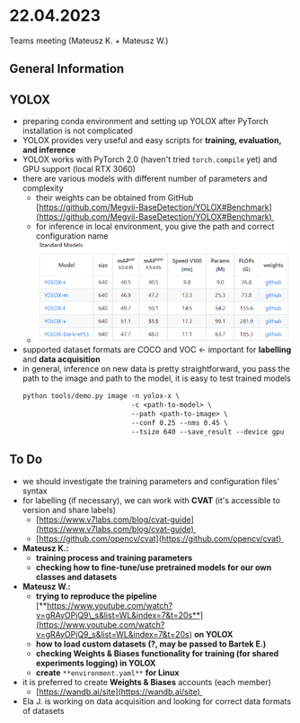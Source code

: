 # 22.04.2023
Teams meeting (Mateusz K. + Mateusz W.)  

General Information
-------------------

YOLOX
-----

*   preparing conda environment and setting up YOLOX after PyTorch installation is not complicated
*   YOLOX provides very useful and easy scripts for **training, evaluation, and inference**
*   YOLOX works with PyTorch 2.0 (haven't tried `torch.compile` yet) and GPU support (local RTX 3060)
*   there are various models with different number of parameters and complexity 
    *   their weights can be obtained from GitHub [https://github.com/Megvii-BaseDetection/YOLOX#Benchmark](https://github.com/Megvii-BaseDetection/YOLOX#Benchmark) 
    *   for inference in local environment, you give the path and correct configuration name 
    *   ![](22.04.2023/image.png)
*   supported dataset formats are COCO and VOC ← important for **labelling** and **data acquisition**
*   in general, inference on new data is pretty straightforward, you pass the path to the image and path to the model, it is easy to test trained models
     ```
     python tools/demo.py image -n yolox-x \
     					  	 	-c <path-to-model> \ 
     					  		--path <path-to-image> \
     					  		--conf 0.25 --nms 0.45 \
     					  		--tsize 640 --save_result --device gpu
     ```

To Do
-----

*   we should investigate the training parameters and configuration files' syntax
*   for labelling (if necessary), we can work with **CVAT** (it's accessible to version and share labels) 
    *   [https://www.v7labs.com/blog/cvat-guide](https://www.v7labs.com/blog/cvat-guide) 
    *   [https://github.com/opencv/cvat](https://github.com/opencv/cvat) 
*   **Mateusz K.:** 
    *   **training process and training parameters**
    *   **checking how to fine-tune/use pretrained models for our own classes and datasets**
*   **Mateusz W.:**
    *   **trying to reproduce the pipeline** [**https://www.youtube.com/watch?v=gRAyOPjQ9\_s&list=WL&index=7&t=20s**](https://www.youtube.com/watch?v=gRAyOPjQ9_s&list=WL&index=7&t=20s) **on YOLOX**
    *   **how to load custom datasets (?, may be passed to Bartek E.)**
    *   **checking Weights & Biases functionality for training (for shared experiments logging) in YOLOX**
    *   **create** `**environment.yaml**` **for Linux**
*   it is preferred to create **Weights & Biases** accounts (each member)
    *   [https://wandb.ai/site](https://wandb.ai/site) 
*   Ela J. is working on data acquisition and looking for correct data formats of datasets
